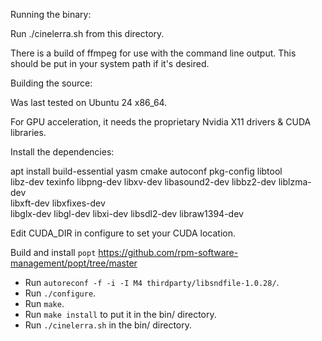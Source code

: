 Running the binary:

Run ./cinelerra.sh from this directory.

There is a build of ffmpeg for use with the command line output.  This
should be put in your system path if it's desired.




Building the source:

Was last tested on Ubuntu 24 x86_64.

For GPU acceleration, it needs the proprietary Nvidia X11 drivers & CUDA
libraries.

Install the dependencies:

apt install build-essential yasm cmake autoconf pkg-config libtool \
libz-dev texinfo libpng-dev libxv-dev libasound2-dev libbz2-dev liblzma-dev \
libxft-dev libxfixes-dev \
libglx-dev libgl-dev libxi-dev libsdl2-dev libraw1394-dev

Edit CUDA_DIR in configure to set your CUDA location.

Build and install `popt` https://github.com/rpm-software-management/popt/tree/master

* Run `autoreconf -f -i -I M4 thirdparty/libsndfile-1.0.28/`.
* Run `./configure`.  
* Run `make`. 
* Run `make install` to put it in the bin/ directory. 
* Run `./cinelerra.sh` in the bin/ directory.





